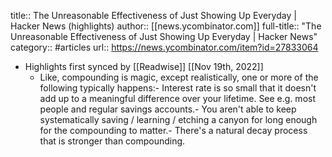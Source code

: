 title:: The Unreasonable Effectiveness of Just Showing Up Everyday | Hacker News (highlights)
author:: [[news.ycombinator.com]]
full-title:: "The Unreasonable Effectiveness of Just Showing Up Everyday | Hacker News"
category:: #articles
url:: https://news.ycombinator.com/item?id=27833064

- Highlights first synced by [[Readwise]] [[Nov 19th, 2022]]
	- Like, compounding is magic, except realistically, one or more of the following typically happens:- Interest rate is so small that it doesn't add up to a meaningful difference over your lifetime. See e.g. most people and regular savings accounts.- You aren't able to keep systematically saving / learning / etching a canyon for long enough for the compounding to matter.- There's a natural decay process that is stronger than compounding.